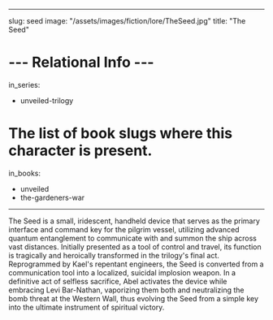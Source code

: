 
---
slug: seed
image: "/assets/images/fiction/lore/TheSeed.jpg"
title: "The Seed"

# --- Relational Info ---
in_series:
  - unveiled-trilogy

# The list of book slugs where this character is present.
in_books:
  - unveiled
  - the-gardeners-war
---
The Seed is a small, iridescent, handheld device that serves as the primary interface and command key for the pilgrim vessel, utilizing advanced quantum entanglement to communicate with and summon the ship across vast distances. Initially presented as a tool of control and travel, its function is tragically and heroically transformed in the trilogy's final act. Reprogrammed by Kael's repentant engineers, the Seed is converted from a communication tool into a localized, suicidal implosion weapon. In a definitive act of selfless sacrifice, Abel activates the device while embracing Levi Bar-Nathan, vaporizing them both and neutralizing the bomb threat at the Western Wall, thus evolving the Seed from a simple key into the ultimate instrument of spiritual victory.
